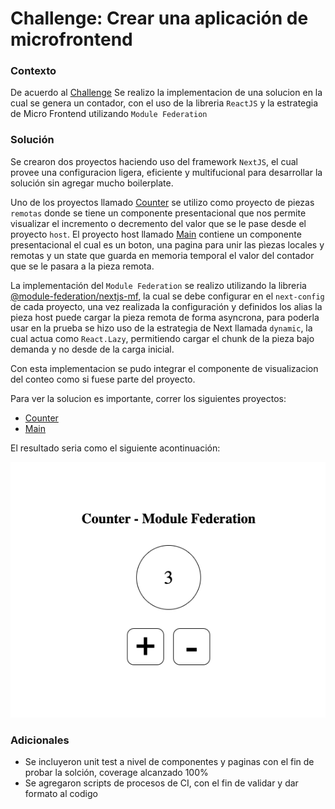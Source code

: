 # Challenge: Crear una aplicación de microfrontend


### Contexto

De acuerdo al [Challenge](./CHALLENGE.md) Se realizo la implementacion de una solucion en la cual se genera un contador, con el uso de la libreria `ReactJS` y la estrategia de Micro Frontend utilizando `Module Federation`

### Solución

Se crearon dos proyectos haciendo uso del framework `NextJS`, el cual provee una configuracion ligera, eficiente y multifucional para desarrollar la solución sin agregar mucho boilerplate. 

Uno de los proyectos llamado [Counter](./challenge/counter) se utilizo como proyecto de piezas `remotas` donde se tiene un componente  presentacional que nos permite visualizar el incremento o decremento del valor que se le pase desde el proyecto `host`. El proyecto host llamado [Main](./challenge/main) contiene un componente presentacional el cual es un boton, una pagina para unir las pìezas locales y remotas y un state que guarda en memoria temporal el valor del contador que se le pasara a la pieza remota.

La implementación del `Module Federation` se realizo utilizando la libreria [@module-federation/nextjs-mf](https://github.com/module-federation/universe/tree/main#readme), la cual se debe configurar en el `next-config` de cada proyecto, una vez realizada la configuración y definidos los alias la pieza host puede cargar la pieza remota de forma asyncrona, para poderla usar en la prueba se hizo uso de la estrategia de Next llamada `dynamic`, la cual actua como `React.Lazy`, permitiendo cargar el chunk de la pieza bajo demanda y no desde de la carga inicial.

Con esta implementacion se pudo integrar el componente de visualizacion del conteo como si fuese parte del proyecto.

Para ver la solucion es importante, correr los siguientes proyectos:

* [Counter](./challenge/counter)
* [Main](./challenge/main)

El resultado seria como el siguiente acontinuación:

![Image text](https://github.com/RafaelTorres/Challenge-microfrontend/blob/master/ui.png)

### Adicionales

* Se incluyeron unit test a nivel de componentes y paginas con el fin de probar la solción, coverage alcanzado 100%
* Se agregaron scripts de procesos de CI, con el fin de validar y dar formato al codigo